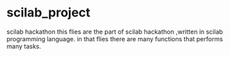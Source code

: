 # scilab_project
scilab hackathon 
this flies are the part of scilab hackathon ,written in scilab programming language. in that flies there are many functions that performs many tasks.
